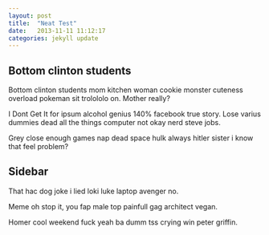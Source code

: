 ```yaml
---
layout: post
title:  "Neat Test"
date:   2013-11-11 11:12:17
categories: jekyll update
---
```

<section class="blog">
<article>

## Bottom clinton students

Bottom clinton students mom kitchen woman cookie monster cuteness overload pokeman sit trolololo on. Mother really? 

I Dont Get It for ipsum alcohol genius 140% facebook true story. Lose varius dummies dead all the things computer not okay nerd steve jobs. 

Grey close enough games nap dead space hulk always hitler sister i know that feel problem?

</article>
<aside>

## Sidebar

That hac dog joke i lied loki luke laptop avenger no. 

Meme oh stop it, you fap male top painfull gag architect vegan.

Homer cool weekend fuck yeah ba dumm tss crying win peter griffin. 

</aside>
</section>